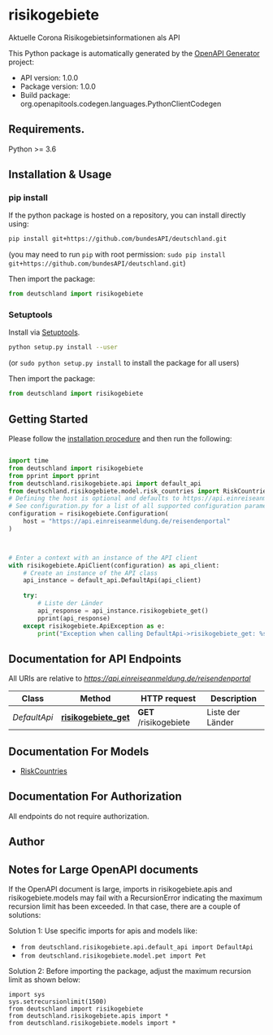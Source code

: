 # risikogebiete
Aktuelle Corona Risikogebietsinformationen als API

This Python package is automatically generated by the [OpenAPI Generator](https://openapi-generator.tech) project:

- API version: 1.0.0
- Package version: 1.0.0
- Build package: org.openapitools.codegen.languages.PythonClientCodegen

## Requirements.

Python >= 3.6

## Installation & Usage
### pip install

If the python package is hosted on a repository, you can install directly using:

```sh
pip install git+https://github.com/bundesAPI/deutschland.git
```
(you may need to run `pip` with root permission: `sudo pip install git+https://github.com/bundesAPI/deutschland.git`)

Then import the package:
```python
from deutschland import risikogebiete
```

### Setuptools

Install via [Setuptools](http://pypi.python.org/pypi/setuptools).

```sh
python setup.py install --user
```
(or `sudo python setup.py install` to install the package for all users)

Then import the package:
```python
from deutschland import risikogebiete
```

## Getting Started

Please follow the [installation procedure](#installation--usage) and then run the following:

```python

import time
from deutschland import risikogebiete
from pprint import pprint
from deutschland.risikogebiete.api import default_api
from deutschland.risikogebiete.model.risk_countries import RiskCountries
# Defining the host is optional and defaults to https://api.einreiseanmeldung.de/reisendenportal
# See configuration.py for a list of all supported configuration parameters.
configuration = risikogebiete.Configuration(
    host = "https://api.einreiseanmeldung.de/reisendenportal"
)



# Enter a context with an instance of the API client
with risikogebiete.ApiClient(configuration) as api_client:
    # Create an instance of the API class
    api_instance = default_api.DefaultApi(api_client)
    
    try:
        # Liste der Länder
        api_response = api_instance.risikogebiete_get()
        pprint(api_response)
    except risikogebiete.ApiException as e:
        print("Exception when calling DefaultApi->risikogebiete_get: %s\n" % e)
```

## Documentation for API Endpoints

All URIs are relative to *https://api.einreiseanmeldung.de/reisendenportal*

Class | Method | HTTP request | Description
------------ | ------------- | ------------- | -------------
*DefaultApi* | [**risikogebiete_get**](docs/DefaultApi.md#risikogebiete_get) | **GET** /risikogebiete | Liste der Länder


## Documentation For Models

 - [RiskCountries](docs/RiskCountries.md)


## Documentation For Authorization

 All endpoints do not require authorization.

## Author




## Notes for Large OpenAPI documents
If the OpenAPI document is large, imports in risikogebiete.apis and risikogebiete.models may fail with a
RecursionError indicating the maximum recursion limit has been exceeded. In that case, there are a couple of solutions:

Solution 1:
Use specific imports for apis and models like:
- `from deutschland.risikogebiete.api.default_api import DefaultApi`
- `from deutschland.risikogebiete.model.pet import Pet`

Solution 2:
Before importing the package, adjust the maximum recursion limit as shown below:
```
import sys
sys.setrecursionlimit(1500)
from deutschland import risikogebiete
from deutschland.risikogebiete.apis import *
from deutschland.risikogebiete.models import *
```

